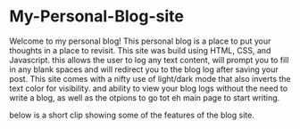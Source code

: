 # My-Personal-Blog-site
Welcome to my personal blog!
This personal blog is a place to put your thoughts in a place to revisit.
This site was build using HTML, CSS, and Javascript.
this allows the user to log any text content, will prompt you to fill in any blank spaces and will redirect you to the blog log after saving your post.
This site comes with a nifty use of light/dark mode that also inverts the text color for visibility.
and ability to view your blog logs without the need to write a blog, as well as the otpions to go tot eh main page to start writing.

below is a short clip showing some of the features of the blog site.
